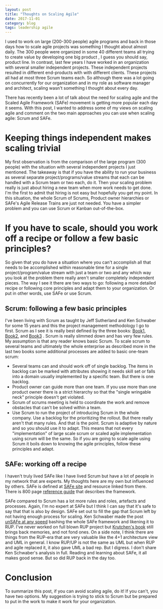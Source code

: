```yaml
---
layout: post
title: "Thoughts on Scaling Agile"
date: 2017-11-01
category: blog
tags: leadership agile
---
```


I used to work on large (200-300 people) agile programs and back in those days how to scale agile projects was something I thought about almost daily. The 300 people were organized in some 40 different teams all trying to create value by developing one big product , I guess you should say, product line.
In contrast, last few years I have worked in an organization with several smaller independent projects. These independent projects resulted in different end-products with with different clients. These projects all had at most three Scrum teams each. So although there was a lot going on concurrently for our organization and in my role as software manager and architect, scaling wasn't something I thought about every day.

There has recently been a lot of talk about the need for scaling agile and the Scaled Agile Framework (SAFe) movement is getting more popular each day it seems. With this post, I wanted to address some of my views on scaling agile and comment on the two main approaches you can use when scaling agile: Scrum and SAFe.

# Keeping things independent makes scaling trivial

My first observation is from the comparison of the large program (300 people) with the situation with several independent projects I just mentioned. The takeaway is that if you have the ability to run your business as several separate project/programs/value streams that each can be handled with a Scrum team or two each, do it. Then your scaling problem really is just about hiring a new team when more work needs to get done. I'm the first to admit that hiring is not easy but hopefully you get my point. In this situation, the whole Scrum of Scrums, Product owner hierarchies or SAFe's Agile Release Trains are just not needed. You have a simpler problem and you can use Scrum or Kanban out-of-the-box.

# If you have to scale, should you work off a recipe or follow a few basic principles?

So given that you do have a situation where you can't accomplish all that needs to be accomplished within reasonable time for a single project/program/value stream with just a team or two and any which way you look at the problem there really aren't smaller completely independent pieces. The way I see it there are two ways to go: following a more detailed recipe or following core principles and adapt them to your organization. Or put in other words, use SAFe or use Scrum.

## Scrum: following a few basic principles

I've been living with Scrum as taught by Jeff Sutherland and Ken Schwaber for some 15 years and this the project management methodology I go to first. Scrum as I see it is really best defined by the three books: [Book1](https://www.amazon.com/Agile-Software-Development-Scrum/dp/0130676349/ref=sr_1_1?ie=UTF8&qid=1536892072&sr=8-1&keywords=scrum+schwaber), [Book2](https://www.amazon.com/Agile-Project-Management-Developer-Practices/dp/073561993X/ref=sr_1_1?ie=UTF8&qid=1536890364&sr=8-1&keywords=schwaber&dpID=51G-Vkd-beL&preST=_SY291_BO1,204,203,200_QL40_&dpSrc=srch), and [Book3](https://www.amazon.com/gp/product/0735623376/ref=dbs_a_def_rwt_bibl_vppi_i3) .
Scrum is really slimmed down and has very few rules. My assumption is that any reader knows basic Scrum. To scale scrum to several teams and ultimately the whole enterprise as described more in the last two books some additional processes are added to basic one-team scrum:

- Several teams can and should work off of single backlog. The items in backlog can be marked with attributes showing it needs skill set or falls into a domain usually implemented by a specific team. But there is one backlog.
- Product owner can guide more than one team. If you use more than one product owner there is a strict hierarchy so that the "single wringable neck" principle doesn't get violated.
- Scrum of scrums meeting is held to coordinate the work and remove obstacles that can't be solved within a team.
- Use Scrum to run the project of introducing Scrum in the whole company. Use a backlog for the prioritizing the rollout.
But there really aren't that many rules. And that is the point. Scrum is adaptive by nature and so you should use it to adapt. This means that not every "implementation" of large scale scrum or scaled agile implementation using scrum will be the same. So if you are going to scale agile using Scrum it boils down to knowing the agile principles, follow these principles and adapt.

## SAFe: working off a recipe

I haven't truly lived SAFe like I have lived Scrum but have a lot of people in my network that are experts. My thoughts here are my own but influenced by others. SAFe is defined at [SAFe site](https://www.scaledagileframework.com/) and resource linked from there. There is 800 page  [reference guide](https://www.amazon.com/SAFe-4-5-Reference-Guide-Enterprises/dp/0134892860) that describes the framework.

SAFe compared to Scrum has a lot more rules and roles, artefacts and processes. Again, I'm no expert at SAFe but I think I can say that it's safe to say that that is also by design. SAFe set out to fill the gap that Scrum left by not having enough process for scaling.
Ken Schwaber made the post [unSAFe at any speed](https://kenschwaber.wordpress.com/2013/08/06/unsafe-at-any-speed/) bashing the whole SAFe framework and likening it to RUP. I've never worked on full blown RUP project but [Krutchen's book](https://www.amazon.com/Rational-Unified-Process-Introduction-3rd/dp/0321197704) still brings back memories, and not fond ones. On a side note, I think there are things from the RUP-era that are very valuable like the 4+1 architecture view and UML in general. I know RUP/UP is not the same as UML but when RUP and agile replaced it, it also gave UML a bad rep. But I digress.
I don't share Ken Schwaber's analysis in full. Reading and learning about SAFe, it all makes good sense. But so did RUP back in the day too.

# Conclusion

To summarize this post, if you can avoid scaling agile, do it! If you can't, you have two options. My suggestion is trying to stick to Scrum but be prepared to put in the work to make it work for your organization.
